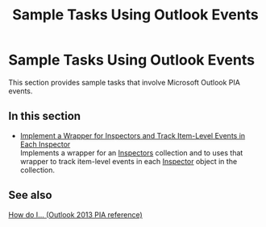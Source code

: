 ﻿---
title: Sample Tasks Using Outlook Events
TOCTitle: Sample Tasks Using Outlook Events
ms:assetid: efa18d44-43f3-4dd2-8390-fe228ed88971
ms:mtpsurl: https://msdn.microsoft.com/en-us/library/Ff184651(v=office.15)
ms:contentKeyID: 55119848
ms.date: 07/24/2014
mtps_version: v=office.15
---

# Sample Tasks Using Outlook Events

This section provides sample tasks that involve Microsoft Outlook PIA events.

## In this section

  - [Implement a Wrapper for Inspectors and Track Item-Level Events in Each Inspector](how-to-implement-a-wrapper-for-inspectors-and-track-item-level-events-in-each-inspector.md)  
    Implements a wrapper for an [Inspectors](https://msdn.microsoft.com/en-us/library/bb623458\(v=office.15\)) collection and to uses that wrapper to track item-level events in each [Inspector](https://msdn.microsoft.com/en-us/library/bb647744\(v=office.15\)) object in the collection.

## See also



[How do I... (Outlook 2013 PIA reference)](how-do-i-outlook-2013-pia-reference.md)

